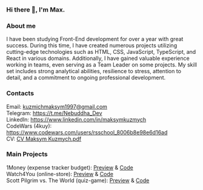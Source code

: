 ### Hi there 👋, I'm Max.

### About me

I have been studying Front-End development for over a year with great success. During this time, I
have created numerous projects utilizing cutting-edge technologies such as HTML, CSS, JavaScript,
TypeScript, and React in various domains. Additionally, I have gained valuable experience working
in teams, even serving as a Team Leader on some projects.
My skill set includes strong analytical abilities, resilience to stress, attention to detail, and a
commitment to ongoing professional development.

### Contacts

Email: kuzmichmaksym1997@gmail.com<br/>
Telegram: https://t.me/Nebuddha_Dev<br/>
LinkedIn: https://www.linkedin.com/in/maksymkuzmych<br/>
CodeWars (4kuy): https://www.codewars.com/users/rsschool_8006b8e98e6d16ad<br/>
CV: [CV Maksym Kuzmych.pdf](https://github.com/MaksymKuzmych/MaksymKuzmych/files/10995978/CV.Maksym.Kuzmych.pdf)<br/>

### Main Projects

1Money (expense tracker budget): [Preview](https://1money-clone.netlify.app/) & [Code](https://github.com/MaksymKuzmych/rs-clone)<br/>
Watch4You (online-store): [Preview](https://maksymkuzmych.github.io/online-store/) & [Code](https://github.com/MaksymKuzmych/online-store)<br/>
Scott Pilgrim vs. The World (quiz-game): [Preview](https://maksymkuzmych.github.io/scott-pillgrim-quiz/) & [Code](https://github.com/MaksymKuzmych/scott-pillgrim-quiz/)<br/>
